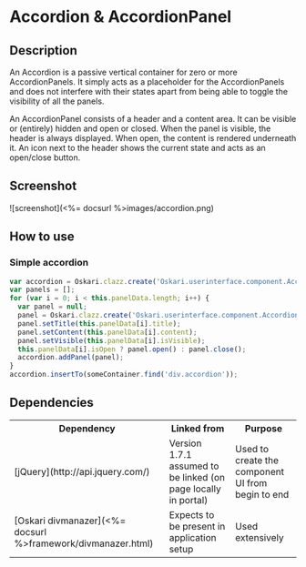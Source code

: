 # Accordion & AccordionPanel

## Description

An Accordion is a passive vertical container for zero or more AccordionPanels. It simply acts as a placeholder for the AccordionPanels and does not
interfere with their states apart from being able to toggle the visibility of all the panels.

An AccordionPanel consists of a header and a content area. It can be visible or (entirely) hidden and open or closed. When the panel is visible,
the header is always displayed. When open, the content is rendered underneath it. An icon next to the header shows the current state and acts as
an open/close button.

## Screenshot

![screenshot](<%= docsurl %>images/accordion.png)

## How to use

### Simple accordion

```javascript
var accordion = Oskari.clazz.create('Oskari.userinterface.component.Accordion');
var panels = [];
for (var i = 0; i < this.panelData.length; i++) {
  var panel = null;
  panel = Oskari.clazz.create('Oskari.userinterface.component.AccordionPanel');
  panel.setTitle(this.panelData[i].title);
  panel.setContent(this.panelData[i].content);
  panel.setVisible(this.panelData[i].isVisible);
  this.panelData[i].isOpen ? panel.open() : panel.close();
  accordion.addPanel(panel);
}
accordion.insertTo(someContainer.find('div.accordion'));
```

## Dependencies

<table>
  <tr>
    <th>Dependency</th><th>Linked from</th><th>Purpose</th>
  </tr>
  <tr>
    <td> [jQuery](http://api.jquery.com/) </td>
    <td> Version 1.7.1 assumed to be linked (on page locally in portal) </td>
    <td> Used to create the component UI from begin to end</td>
  </tr>
  <tr>
    <td> [Oskari divmanazer](<%= docsurl %>framework/divmanazer.html) </td>
    <td> Expects to be present in application setup </td>
    <td> Used extensively</td>
  </tr>
</table>
